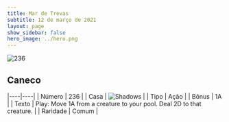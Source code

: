 ```yaml
---
title: Mar de Trevas
subtitle: 12 de março de 2021
layout: page
show_sidebar: false
hero_image: ../hero.png
---
```


![236](https://cdn.keyforgegame.com/media/card_front/pt/496_236_8932GXGRJV3G_pt.png)

## Caneco

|----|----|
| Número | 236 |
| Casa | ![Shadows](https://archonarcana.com/images/thumb/e/ee/Shadows.png/22px-Shadows.png "Sombras") |
| Tipo | Ação |
| Bônus | 1A |
| Texto | Play: Move 1A from a creature to your pool. Deal 2D to that creature.  |
| Raridade | Comum |
